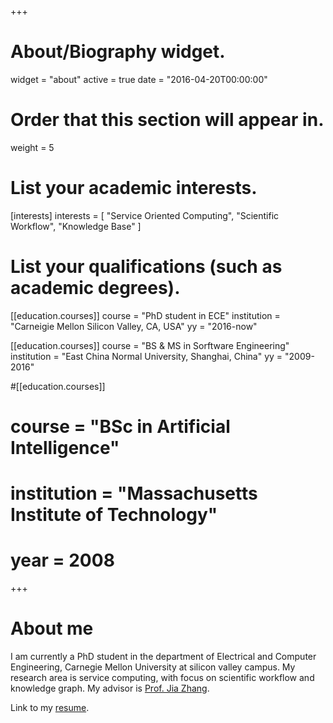 +++
# About/Biography widget.
widget = "about"
active = true
date = "2016-04-20T00:00:00"

# Order that this section will appear in.
weight = 5

# List your academic interests.
[interests]
  interests = [
    "Service Oriented Computing",
    "Scientific Workflow",
    "Knowledge Base"
  ]

# List your qualifications (such as academic degrees).
[[education.courses]]
  course = "PhD student in ECE"
  institution = "Carneigie Mellon Silicon Valley, CA, USA"
  yy = "2016-now"

[[education.courses]]
  course = "BS & MS in Sorftware Engineering"
  institution = "East China Normal University, Shanghai, China"
  yy = "2009-2016"

#[[education.courses]]
#  course = "BSc in Artificial Intelligence"
#  institution = "Massachusetts Institute of Technology"
#  year = 2008
 
+++

# About me

I am currently a PhD student in the department of Electrical and Computer Engineering, Carnegie Mellon University at silicon valley campus. My research area is service computing, with focus on scientific workflow and knowledge graph. My advisor is [Prof. Jia Zhang](https://www.cmu.edu/silicon-valley/faculty-staff/zhang-jia.html).

Link to my [resume](files/cmu-resume.pdf).
